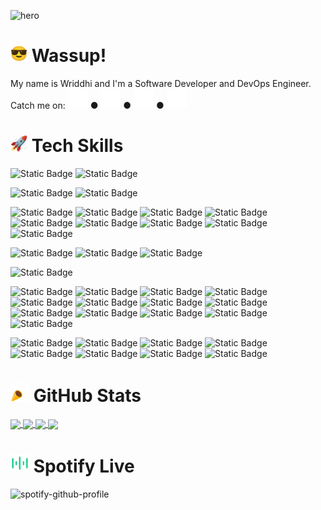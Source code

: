 ![hero](https://github.com/user-attachments/assets/820438bb-68aa-4b22-9ba4-b3a7ee1ae6c4)

# <img src="public/sunglasses.gif" width="27" height="27" /> Wassup!

My name is Wriddhi and I'm a Software Developer and DevOps Engineer.
<br/>
Catch me on: [![Twitter][1.1]][1] ● [![GitHub][2.2]][2] ● [![LinkedIn][3.3]][3] ● [![Discord][4.4]][4]

# <img src="public/rocket.gif" width="27" height="27" /> Tech Skills

![Static Badge](https://img.shields.io/badge/OS-Linux-informational?style=for-the-badge&logo=linux&labelColor=black&color=white)
![Static Badge](https://img.shields.io/badge/OS-MacOS-informational?style=for-the-badge&logo=apple&labelColor=black&color=white)

![Static Badge](https://img.shields.io/badge/Editor-JetBrains_Webstorm-informational?style=for-the-badge&logo=webstorm&labelColor=black&color=white)
![Static Badge](https://img.shields.io/badge/Editor-VSCodium-informational?style=for-the-badge&logo=vscodium&labelColor=black&color=white)

![Static Badge](https://img.shields.io/badge/Code-JavaScript-informational?style=for-the-badge&logo=javascript&labelColor=black&color=white)
![Static Badge](https://img.shields.io/badge/Code-TypeScript-informational?style=for-the-badge&logo=typescript&labelColor=black&color=white)
![Static Badge](https://img.shields.io/badge/Code-Node.js-informational?style=for-the-badge&logo=nodedotjs&labelColor=black&color=white)
![Static Badge](https://img.shields.io/badge/Code-React-informational?style=for-the-badge&logo=react&labelColor=black&color=white)
![Static Badge](https://img.shields.io/badge/Code-Next.js-informational?style=for-the-badge&logo=nextdotjs&labelColor=black&color=white)
![Static Badge](https://img.shields.io/badge/Code-Astro-informational?style=for-the-badge&logo=astro&labelColor=black&color=white)
![Static Badge](https://img.shields.io/badge/Code-Python-informational?style=for-the-badge&logo=python&labelColor=black&color=white)
![Static Badge](https://img.shields.io/badge/Code-FastAPI-informational?style=for-the-badge&logo=fastapi&labelColor=black&color=white)
![Static Badge](https://img.shields.io/badge/Code-Flask-informational?style=for-the-badge&logo=flask&labelColor=black&color=white)

![Static Badge](https://img.shields.io/badge/Test-Jest-informational?style=for-the-badge&logo=jest&logoColor=%23C21325&labelColor=black&color=white)
![Static Badge](https://img.shields.io/badge/Test-React_Testing_Library-informational?style=for-the-badge&logo=testinglibrary&labelColor=black&color=white)
![Static Badge](https://img.shields.io/badge/Test-SonarQube-informational?style=for-the-badge&logo=sonarqube&labelColor=black&color=white)

![Static Badge](https://img.shields.io/badge/Shell-Bash-informational?style=for-the-badge&logo=gnu-bash&labelColor=black&color=white)

![Static Badge](https://img.shields.io/badge/Tools-PostgreSQL-informational?style=for-the-badge&logo=postgresql&labelColor=black&color=white)
![Static Badge](https://img.shields.io/badge/Tools-MongoDB-informational?style=for-the-badge&logo=mongodb&labelColor=black&color=white)
![Static Badge](https://img.shields.io/badge/Tools-MySQL-informational?style=for-the-badge&logo=mysql&labelColor=black&color=white)
![Static Badge](https://img.shields.io/badge/Tools-Docker-informational?style=for-the-badge&logo=docker&labelColor=black&color=white)
![Static Badge](https://img.shields.io/badge/Tools-Kubernetes-informational?style=for-the-badge&logo=kubernetes&labelColor=black&color=white)
![Static Badge](https://img.shields.io/badge/Tools-Webpack-informational?style=for-the-badge&logo=webpack&labelColor=black&color=white)
![Static Badge](https://img.shields.io/badge/Tools-Rollup-informational?style=for-the-badge&logo=rollupdotjs&labelColor=black&color=white)
![Static Badge](https://img.shields.io/badge/Tools-Vite-informational?style=for-the-badge&logo=vite&labelColor=black&color=white)
![Static Badge](https://img.shields.io/badge/Tools-Git-informational?style=for-the-badge&logo=git&labelColor=black&color=white)
![Static Badge](https://img.shields.io/badge/Tools-GitHub-informational?style=for-the-badge&logo=github&labelColor=black&color=white)
![Static Badge](https://img.shields.io/badge/Tools-BitBucket-informational?style=for-the-badge&logo=bitbucket&logoColor=0052CC&labelColor=black&color=white)
![Static Badge](https://img.shields.io/badge/Tools-Jira-informational?style=for-the-badge&logo=jira&logoColor=0052CC&labelColor=black&color=white)
![Static Badge](https://img.shields.io/badge/Tools-Confluence-informational?style=for-the-badge&logo=confluence&logoColor=0052CC&labelColor=black&color=white)

![Static Badge](https://img.shields.io/badge/Cloud-Supabase-informational?style=for-the-badge&logo=supabase&labelColor=black&color=white)
![Static Badge](https://img.shields.io/badge/Cloud-Digital_Ocean-informational?style=for-the-badge&logo=digitalocean&labelColor=black&color=white)
![Static Badge](https://img.shields.io/badge/Cloud-Google_Cloud-informational?style=for-the-badge&logo=googlecloud&labelColor=black&color=white)
![Static Badge](https://img.shields.io/badge/Cloud-Cloudflare-informational?style=for-the-badge&logo=cloudflare&labelColor=black&color=white)
![Static Badge](https://img.shields.io/badge/Cloud-Amazon_Web_Services-informational?style=for-the-badge&logo=amazonwebservices&logoColor=FF9900&labelColor=black&color=white)
![Static Badge](https://img.shields.io/badge/Cloud-Netlify-informational?style=for-the-badge&logo=netlify&labelColor=black&color=white)
![Static Badge](https://img.shields.io/badge/Cloud-Vercel-informational?style=for-the-badge&logo=vercel&labelColor=black&color=white)
![Static Badge](https://img.shields.io/badge/Cloud-Firebase-informational?style=for-the-badge&logo=firebase&logoColor=DD2C00&labelColor=black&color=white)

# <img src="public/party.gif" width="30" height="30" /> GitHub Stats

<a href="https://github.com/wriddhi/wriddhi">
  <img align="center" src="https://github-readme-stats.vercel.app/api/top-langs/?username=wriddhi&langs_count=3&theme=grawhite" />
</a>

<a href="https://github.com/wriddhi/wriddhi">
  <img align="center" src="https://github-readme-stats.vercel.app/api?username=wriddhi&show_icons=true&line_height=27&count_private=true&theme=graywhite" />
</a>

<a href="https://github.com/wriddhi/PujoAtlasKol-Web/">
  <img align="center" src="https://github-readme-stats.vercel.app/api/pin/?username=Pujo-Atlas-Kolkata&repo=PujoAtlasKol-Web&theme=graywhite" />
</a>

<a href="https://github.com/wriddhi/zoid">
  <img align="center" src="https://github-readme-stats.vercel.app/api/pin/?username=wriddhi&repo=zoid&theme=graywhite" />
</a>

# <img src="public/tunes.gif" width="30" height="30" /> Spotify Live

![spotify-github-profile](https://spotify-github-profile.kittinanx.com/api/view?uid=31zqn3c6dtcfthcu73n5xgbr3i5u&cover_image=true&theme=default&show_offline=false&background_color=121212&interchange=true)

<!-- links to your social media accounts -->

[1]: https://twitter.com/wriddhihazra
[2]: https://github.com/wriddhi
[3]: https://www.linkedin.com/in/wriddhi-hazra/
[4]: https://discord.com/users/464333825137180672

<!-- links to social media icons -->

[1.1]: https://raw.githubusercontent.com/CLorant/readme-social-icons/refs/heads/main/small/light/twitter-x.svg 'Twitter'
[2.2]: https://raw.githubusercontent.com/CLorant/readme-social-icons/refs/heads/main/small/light/github.svg 'GitHub'
[3.3]: https://raw.githubusercontent.com/CLorant/readme-social-icons/refs/heads/main/small/light/linkedin.svg 'LinkedIn'
[4.4]: https://raw.githubusercontent.com/CLorant/readme-social-icons/refs/heads/main/small/light/discord.svg 'Discord'
